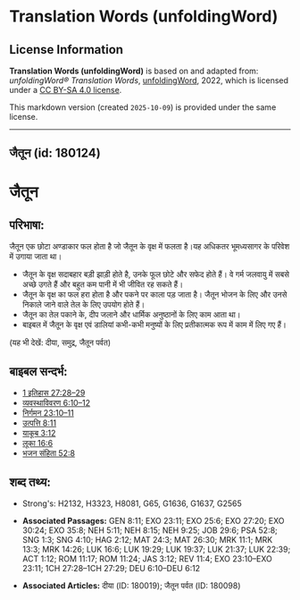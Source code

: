 # Translation Words (unfoldingWord)

## License Information

**Translation Words (unfoldingWord)** is based on and adapted from: _unfoldingWord® Translation Words_, [unfoldingWord](https://unfoldingword.org/utw), 2022, which is licensed under a [CC BY-SA 4.0 license](https://creativecommons.org/licenses/by-sa/4.0/legalcode.en).

This markdown version (created `2025-10-09`) is provided under the same license.



--------------------------------

## जैतून (id: 180124)

जैतून
=====

परिभाषा:
--------

जैतून एक छोटा अण्डाकार फल होता है जो जैतून के वृक्ष में फलता है।यह अधिकतर भूमध्यसागर के परिवेश में उगाया जाता था।

* जैतून के वृक्ष सदाबहार बड़ी झाड़ी होते है, उनके फूल छोटे और सफेद होते हैं। वे गर्म जलवायु में सबसे अच्छे उगते हैं और बहुत कम पानी में भी जीवित रह सकते हैं।
* जैतून के वृक्ष का फल हरा होता है और पकने पर काला पड़ जाता है। जैतून भोजन के लिए और उनसे निकाले जाने वाले तेल के लिए उपयोग होते हैं।
* जैतून का तेल पकाने के, दीप जलाने और धार्मिक अनुष्ठानों के लिए काम आता था।
* बाइबल में जैतून के वृक्ष एवं डालियां कभी\-कभी मनुष्यों के लिए प्रतीकात्मक रूप में काम में लिए गए हैं।

(यह भी देखें: दीया, समुद्र, जैतून पर्वत)

बाइबल सन्दर्भ:
--------------

* [1 इतिहास 27:28–29](https://ref.ly/1Chr0:0)
* [व्यवस्थाविवरण 6:10–12](https://ref.ly/Deut6:10-Deut6:12)
* [निर्गमन 23:10–11](https://ref.ly/Exod23:10-Exod23:11)
* [उत्पत्ति 8:11](https://ref.ly/Gen8:11)
* [याकूब 3:12](https://ref.ly/Jas3:12)
* [लूका 16:6](https://ref.ly/Luke16:6)
* [भजन संहिता 52:8](rc://*/tn/help/psa/052/008)

शब्द तथ्य:
----------

* Strong's: H2132, H3323, H8081, G65, G1636, G1637, G2565

* **Associated Passages:** GEN 8:11; EXO 23:11; EXO 25:6; EXO 27:20; EXO 30:24; EXO 35:8; NEH 5:11; NEH 8:15; NEH 9:25; JOB 29:6; PSA 52:8; SNG 1:3; SNG 4:10; HAG 2:12; MAT 24:3; MAT 26:30; MRK 11:1; MRK 13:3; MRK 14:26; LUK 16:6; LUK 19:29; LUK 19:37; LUK 21:37; LUK 22:39; ACT 1:12; ROM 11:17; ROM 11:24; JAS 3:12; REV 11:4; EXO 23:10–EXO 23:11; 1CH 27:28–1CH 27:29; DEU 6:10–DEU 6:12
* **Associated Articles:** दीया (ID: 180019); जैतून पर्वत (ID: 180098)

